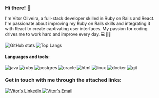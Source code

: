 ### Hi there! 👋  


I'm Vitor Oliveira, a full-stack developer skilled in Ruby on Rails and React. I'm passionate about improving my Ruby on Rails skills and integrating it with React to create captivating user interfaces.  My passion for coding drives me to work hard and improve every day. 💻🌊✨

![GitHub stats](https://github-readme-stats.vercel.app/api?username=vitor0liveira&show_icons=true&hide_title=true&count_private=true&include_all_commits=true&count_private=true&theme=gotham)
![Top Langs](https://github-readme-stats.vercel.app/api/top-langs/?username=vitor0liveira&layout=compact&theme=gotham&custom_title=Statistics)  

#### Languages and tools:
![java](https://img.shields.io/badge/Java-7CBEE4.svg?&style=for-the-badge&logo=java&logoColor=red)
![ruby](https://img.shields.io/badge/ruby-F7DF1E.svg?&style=for-the-badge&logo=ruby&logoColor=red)
![postgres](https://img.shields.io/badge/postgres-%23316192.svg?&style=for-the-badge&logo=postgresql&logoColor=white)
![oracle](https://img.shields.io/badge/oracle-7CBEE4.svg?&style=for-the-badge&logo=oracle&logoColor=red)
![html](https://img.shields.io/badge/html%20-%23E34F26.svg?&style=for-the-badge&logo=html5&logoColor=white)
![linux](https://img.shields.io/badge/linux-%232496ED.svg?&style=for-the-badge&logo=linux&logoColor=black)
![docker](https://img.shields.io/badge/docker-%232496ED.svg?&style=for-the-badge&logo=docker&logoColor=blue)
![git](https://img.shields.io/badge/git%20-%23F05033.svg?&style=for-the-badge&logo=git&logoColor=white) 


### Get in touch with me through the attached links:  

<a href="https://www.linkedin.com/in/vitor0liveira/">
  <img alt="Vitor's LinkedIn" src="https://img.shields.io/badge/-LinkedIn-1A4730?style=flat-square&logo=Linkedin&logoColor=white" />
</a>
<a href="mailto:vitoroliveira.ads@gmail.com">
  <img alt="Vitor's Email" src="https://img.shields.io/badge/-E--mail-1A4730?style=flat-square&logo=Gmail&logoColor=white" />
</a>
